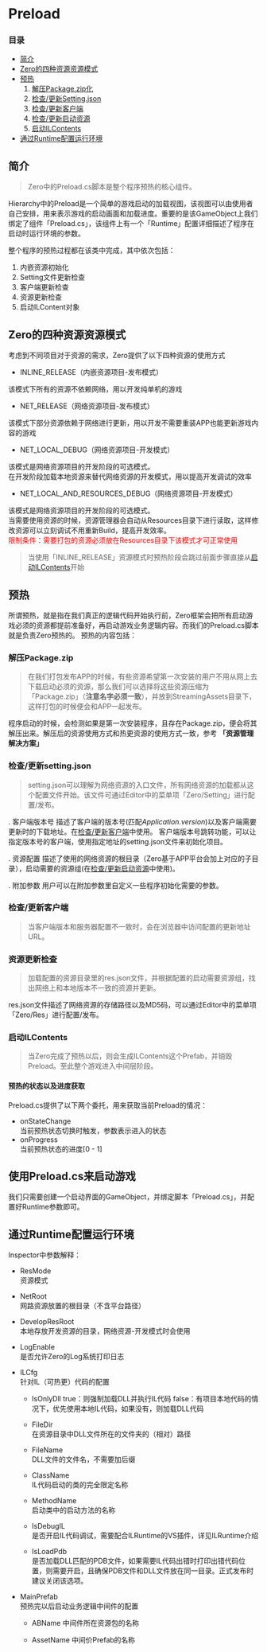 # Preload

### 目录
- [简介](#简介)
- [Zero的四种资源资源模式](#Zero的四种资源资源模式)
- [预热](#预热)
    1. [解压Package.zip化](#解压Package.zip)
    2. [检查/更新Setting.json](#检查/更新setting.json)
    3. [检查/更新客户端](#检查/更新客户端)
    4. [检查/更新启动资源](#检查/更新启动资源)
    5. [启动ILContents](#启动ILContents)
- [通过Runtime配置运行环境](#通过Runtime配置运行环境)

## 简介 

> Zero中的Preload.cs脚本是整个程序预热的核心组件。

Hierarchy中的Preload是一个简单的游戏启动的加载视图，该视图可以由使用者自己安排，用来表示游戏的启动画面和加载进度。重要的是该GameObject上我们绑定了组件「Preload.cs」，该组件上有一个「Runtime」配置详细描述了程序在启动时运行环境的参数。

整个程序的预热过程都在该类中完成，其中依次包括：
1. 内嵌资源初始化
2. Setting文件更新检查
3. 客户端更新检查
4. 资源更新检查
5. 启动ILContent对象

## Zero的四种资源资源模式
考虑到不同项目对于资源的需求，Zero提供了以下四种资源的使用方式

- INLINE_RELEASE（内嵌资源项目-发布模式）
 
该模式下所有的资源不依赖网络，用以开发纯单机的游戏

- NET_RELEASE（网络资源项目-发布模式）  

该模式下部分资源依赖于网络进行更新，用以开发不需要重装APP也能更新游戏内容的游戏

- NET_LOCAL_DEBUG（网络资源项目-开发模式）  

该模式是网络资源项目的开发阶段的可选模式。  
在开发阶段加载本地资源来替代网络资源的开发模式，用以提高开发调试的效率

- NET_LOCAL_AND_RESOURCES_DEBUG（网络资源项目-开发模式）

该模式是网络资源项目的开发阶段的可选模式。    
当需要使用资源的时候，资源管理器会自动从Resources目录下进行读取，这样修改资源可以立刻调试不用重新Build，提高开发效率。  
<font color=#FF0000>限制条件：需要打包的资源必须放在Resources目录下该模式才可正常使用</font>

>当使用「INLINE_RELEASE」资源模式时预热阶段会跳过前面步骤直接从[启动ILContents](#启动ILContents)开始


## 预热
所谓预热，就是指在我们真正的逻辑代码开始执行前，Zero框架会把所有启动游戏必须的资源都提前准备好，再启动游戏业务逻辑内容。而我们的Preload.cs脚本就是负责Zero预热的。
预热的内容包括：

### 解压Package.zip
>在我们打包发布APP的时候，有些资源希望第一次安装的用户不用从网上去下载启动必须的资源，那么我们可以选择将这些资源压缩为「Package.zip」（**注意名字必须一致**），并放到StreamingAssets目录下，这样打包的时候便会和APP一起发布。

程序启动的时候，会检测如果是第一次安装程序，且存在Package.zip，便会将其解压出来。解压后的资源使用方式和热更资源的使用方式一致，参考 **「资源管理解决方案」**

### 检查/更新setting.json
>setting.json可以理解为网络资源的入口文件，所有网络资源的加载都从这个配置文件开始。该文件可通过Editor中的菜单项「Zero/Setting」进行配置/发布。

. 客户端版本号
描述了客户端的版本号(匹配*Application.version*)以及客户端需要更新时的下载地址。在[检查/更新客户端](#检查/更新客户端)中使用。
客户端版本号跳转功能，可以让指定版本号的客户端，使用指定地址的setting.json文件来初始化项目。

. 资源配置
描述了使用的网络资源的根目录（Zero基于APP平台会加上对应的子目录），启动需要的资源组(在[检查/更新启动资源](#检查/更新启动资源)中使用)。

. 附加参数
用户可以在附加参数里自定义一些程序初始化需要的参数。

### 检查/更新客户端
>当客户端版本和服务器配置不一致时，会在浏览器中访问配置的更新地址URL。

### 资源更新检查
>加载配置的资源目录里的res.json文件，并根据配置的启动需要资源组，找出网络上和本地版本不一致的资源并更新。

res.json文件描述了网络资源的存储路径以及MD5码，可以通过Editor中的菜单项「Zero/Res」进行配置/发布。

### 启动ILContents
>当Zero完成了预热以后，则会生成ILContents这个Prefab，并销毁Preload。至此整个游戏进入中间层阶段。

#### 预热的状态以及进度获取

Preload.cs提供了以下两个委托，用来获取当前Preload的情况：
- onStateChange  
当前预热状态切换时触发，参数表示进入的状态
- onProgress  
当前预热状态的进度[0 - 1]

## 使用Preload.cs来启动游戏
我们只需要创建一个启动界面的GameObject，并绑定脚本「Preload.cs」，并配置好Runtime参数即可。


## 通过Runtime配置运行环境
Inspector中参数解释：

- ResMode  
资源模式

- NetRoot  
网路资源放置的根目录（不含平台路径）

- DevelopResRoot  
本地存放开发资源的目录，网络资源-开发模式时会使用

- LogEnable  
是否允许Zero的Log系统打印日志

- ILCfg  
针对IL（可热更）代码的配置

    - IsOnlyDll 
    true：则强制加载DLL并执行IL代码  false：有项目本地代码的情况下，优先使用本地IL代码，如果没有，则加载DLL代码
    
    - FileDir  
    在资源目录中DLL文件所在的文件夹的（相对）路径
    
    - FileName  
    DLL文件的文件名，不需要加后缀
    
    - ClassName  
    IL代码启动的类的完全限定名称
    
    - MethodName  
    启动类中的启动方法的名称
    
    - IsDebugIL  
    是否开启IL代码调试，需要配合ILRuntime的VS插件，详见ILRuntime介绍
    
    - IsLoadPdb  
    是否加载DLL匹配的PDB文件，如果需要IL代码出错时打印出错代码位置，则需要开启，且确保PDB文件和DLL文件放在同一目录。正式发布时建议关闭该选项。

 - MainPrefab    
 预热完以后启动业务逻辑中间件的配置

    - ABName
    中间件所在资源包的名称
    
    - AssetName
    中间价Prefab的名称
    
    
    